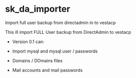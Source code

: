 # sk_da_importer
Import full user backup from directadmin in to vestacp

This ill import FULL User backup from DirectAdmin to vestacp

- Version 0.1 can:

- Import mysql and mysql user / passwords
- Domains / DOmains files
- Mail accounts and mail passwords


